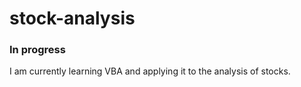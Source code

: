 # stock-analysis
### In progress
I am currently learning VBA and applying it to the analysis of stocks.
